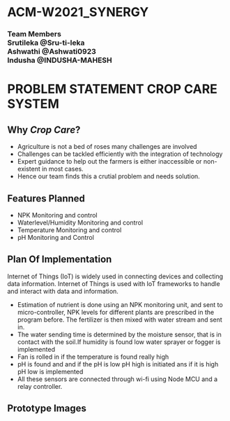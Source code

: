 # ACM-W2021_SYNERGY
### **Team Members** <br>Srutileka @Sru-ti-leka<br>Ashwathi @Ashwati0923<br>Indusha @INDUSHA-MAHESH 

# PROBLEM STATEMENT CROP CARE SYSTEM

## Why ***Crop Care***?
- Agriculture is not a bed of roses many challenges are involved
- Challenges can be tackled efficiently with the integration of technology
- Expert guidance to help out the farmers is either inaccessible or non-existent in most cases.
- Hence our team finds this a crutial problem and needs solution.

## Features Planned
- NPK Monitoring and control
- Waterlevel/Humidity Monitoring and control
- Temperature Monitoring and control
- pH Monitoring and Control

## Plan Of Implementation

Internet of Things (IoT) is widely used in connecting devices and collecting data information. Internet of Things is used with IoT frameworks to handle and interact with data and information. 
- Estimation of nutrient is done using an NPK monitoring unit, and sent to micro-controller, NPK levels for different plants are prescribed in the program before. The fertilizer is then mixed with water stream and sent in.
- The water sending time is determined by the moisture sensor, that is in contact with the soil.If humidity is found low water sprayer or fogger is implemented
- Fan is rolled in if the temperature is found really high 
- pH is found and and if the pH is low pH high is initiated ans if it is high pH low is implemented
- All these sensors are connected through wi-fi using Node MCU and a relay controller.

## Prototype Images
 

